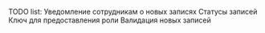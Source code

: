 TODO list:
Уведомление сотрудникам о новых записях
Статусы записей
Ключ для предоставления роли
Валидация новых записей
